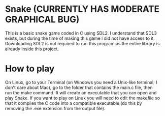 # Snake (CURRENTLY HAS MODERATE GRAPHICAL BUG)

<p>This is a basic snake game coded in C using SDL2. I understand that SDL3 exists, but during the time of making this game I did not have access to it. Downloading SDL2 is not required to run this program as the entire library is already inside this project.</p>

# How to play

<p>On Linux, go to your Terminal (on Windows you need a Unix-like terminal; I don't care about Mac), go to the folder that contains the main.c file, then run the make command. It will create an executable that you can open and play Snake. If you want to play on Linux you will need to edit the makefile so that it compiles the C code into a compatible executable (do this by removing the .exe extension from the output file).</p>
